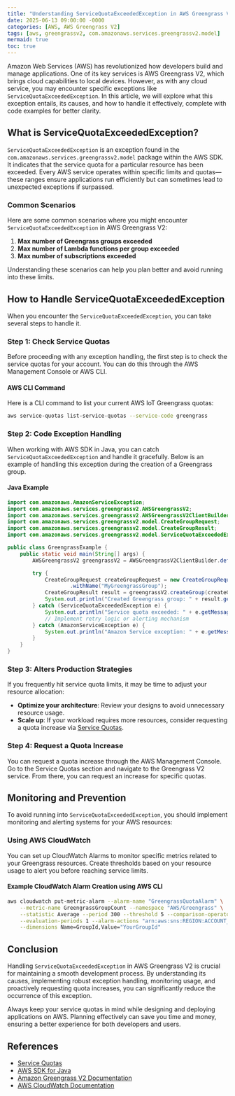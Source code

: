 ```yaml
---
title: "Understanding ServiceQuotaExceededException in AWS Greengrass V2"
date: 2025-06-13 09:00:00 -0000
categories: [AWS, AWS Greengrass V2]
tags: [aws, greengrassv2, com.amazonaws.services.greengrassv2.model]
mermaid: true
toc: true
---
```



Amazon Web Services (AWS) has revolutionized how developers build and manage applications. One of its key services is AWS Greengrass V2, which brings cloud capabilities to local devices. However, as with any cloud service, you may encounter specific exceptions like `ServiceQuotaExceededException`. In this article, we will explore what this exception entails, its causes, and how to handle it effectively, complete with code examples for better clarity.

## What is ServiceQuotaExceededException?

`ServiceQuotaExceededException` is an exception found in the `com.amazonaws.services.greengrassv2.model` package within the AWS SDK. It indicates that the service quota for a particular resource has been exceeded. Every AWS service operates within specific limits and quotas—these ranges ensure applications run efficiently but can sometimes lead to unexpected exceptions if surpassed.

### Common Scenarios

Here are some common scenarios where you might encounter `ServiceQuotaExceededException` in AWS Greengrass V2:

1. **Max number of Greengrass groups exceeded**
2. **Max number of Lambda functions per group exceeded**
3. **Max number of subscriptions exceeded**

Understanding these scenarios can help you plan better and avoid running into these limits.

## How to Handle ServiceQuotaExceededException

When you encounter the `ServiceQuotaExceededException`, you can take several steps to handle it.

### Step 1: Check Service Quotas

Before proceeding with any exception handling, the first step is to check the service quotas for your account. You can do this through the AWS Management Console or AWS CLI.

#### AWS CLI Command

Here is a CLI command to list your current AWS IoT Greengrass quotas:

```bash
aws service-quotas list-service-quotas --service-code greengrass
```

### Step 2: Code Exception Handling

When working with AWS SDK in Java, you can catch `ServiceQuotaExceededException` and handle it gracefully. Below is an example of handling this exception during the creation of a Greengrass group.

#### Java Example

```java
import com.amazonaws.AmazonServiceException;
import com.amazonaws.services.greengrassv2.AWSGreengrassV2;
import com.amazonaws.services.greengrassv2.AWSGreengrassV2ClientBuilder;
import com.amazonaws.services.greengrassv2.model.CreateGroupRequest;
import com.amazonaws.services.greengrassv2.model.CreateGroupResult;
import com.amazonaws.services.greengrassv2.model.ServiceQuotaExceededException;

public class GreengrassExample {
    public static void main(String[] args) {
        AWSGreengrassV2 greengrassV2 = AWSGreengrassV2ClientBuilder.defaultClient();

        try {
            CreateGroupRequest createGroupRequest = new CreateGroupRequest()
                    .withName("MyGreengrassGroup");
            CreateGroupResult result = greengrassV2.createGroup(createGroupRequest);
            System.out.println("Created Greengrass group: " + result.getId());
        } catch (ServiceQuotaExceededException e) {
            System.out.println("Service quota exceeded: " + e.getMessage());
            // Implement retry logic or alerting mechanism
        } catch (AmazonServiceException e) {
            System.out.println("Amazon Service exception: " + e.getMessage());
        }
    }
}
```

### Step 3: Alters Production Strategies

If you frequently hit service quota limits, it may be time to adjust your resource allocation:

- **Optimize your architecture**: Review your designs to avoid unnecessary resource usage.
- **Scale up**: If your workload requires more resources, consider requesting a quota increase via [Service Quotas](https://docs.aws.amazon.com/servicequotas/latest/userguide/intro.html).

### Step 4: Request a Quota Increase

You can request a quota increase through the AWS Management Console. Go to the Service Quotas section and navigate to the Greengrass V2 service. From there, you can request an increase for specific quotas.

## Monitoring and Prevention

To avoid running into `ServiceQuotaExceededException`, you should implement monitoring and alerting systems for your AWS resources:

### Using AWS CloudWatch

You can set up CloudWatch Alarms to monitor specific metrics related to your Greengrass resources. Create thresholds based on your resource usage to alert you before reaching service limits.

#### Example CloudWatch Alarm Creation using AWS CLI

```bash
aws cloudwatch put-metric-alarm --alarm-name "GreengrassQuotaAlarm" \
    --metric-name GreengrassGroupCount --namespace "AWS/Greengrass" \
    --statistic Average --period 300 --threshold 5 --comparison-operator GreaterThanThreshold \
    --evaluation-periods 1 --alarm-actions "arn:aws:sns:REGION:ACCOUNT_ID:YourSNSTopic" \
    --dimensions Name=GroupId,Value="YourGroupId"
```

## Conclusion

Handling `ServiceQuotaExceededException` in AWS Greengrass V2 is crucial for maintaining a smooth development process. By understanding its causes, implementing robust exception handling, monitoring usage, and proactively requesting quota increases, you can significantly reduce the occurrence of this exception.

Always keep your service quotas in mind while designing and deploying applications on AWS. Planning effectively can save you time and money, ensuring a better experience for both developers and users.

## References

- [Service Quotas](https://docs.aws.amazon.com/servicequotas/latest/userguide/intro.html)
- [AWS SDK for Java](https://aws.amazon.com/sdk-for-java/)
- [Amazon Greengrass V2 Documentation](https://docs.aws.amazon.com/greengrass/v2/developerguide/what-is-greengrass.html)
- [AWS CloudWatch Documentation](https://docs.aws.amazon.com/cloudwatch/index.html)